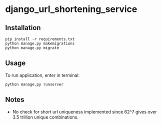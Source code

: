 # django_url_shortening_service

## Installation
```commandline
pip install -r requirements.txt
python manage.py makemigrations
python manage.py migrate
```

## Usage
To run application, enter in terminal:
```commandline
python manage.py runserver
```

## Notes
+ No check for short url uniqueness implemented since 62^7 gives over 3.5 trillion unique combinations.
